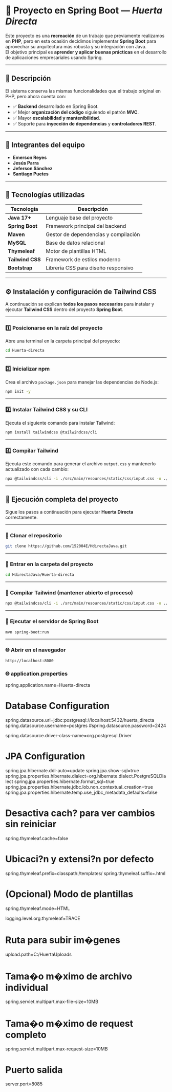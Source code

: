 # 🌱 Proyecto en Spring Boot — *Huerta Directa*

Este proyecto es una **recreación** de un trabajo que previamente realizamos en **PHP**, pero en esta ocasión decidimos implementar **Spring Boot** para aprovechar su arquitectura más robusta y su integración con Java.  
El objetivo principal es **aprender y aplicar buenas prácticas** en el desarrollo de aplicaciones empresariales usando Spring.

---

## 🧠 Descripción

El sistema conserva las mismas funcionalidades que el trabajo original en PHP, pero ahora cuenta con:

- ✅ **Backend** desarrollado en Spring Boot.  
- ✅ Mejor **organización del código** siguiendo el patrón **MVC**.  
- ✅ Mayor **escalabilidad y mantenibilidad**.  
- ✅ Soporte para **inyección de dependencias** y **controladores REST**.  

---

## 👥 Integrantes del equipo

- **Emerson Reyes**  
- **Jesús Parra**  
- **Jeferson Sánchez**  
- **Santiago Puetes**

---

## 🧰 Tecnologías utilizadas

| Tecnología | Descripción |
|-------------|-------------|
| **Java 17+** | Lenguaje base del proyecto |
| **Spring Boot** | Framework principal del backend |
| **Maven** | Gestor de dependencias y compilación |
| **MySQL** | Base de datos relacional |
| **Thymeleaf** | Motor de plantillas HTML |
| **Tailwind CSS** | Framework de estilos moderno |
| **Bootstrap** | Librería CSS para diseño responsivo |

---

## ⚙️ Instalación y configuración de Tailwind CSS

A continuación se explican **todos los pasos necesarios** para instalar y ejecutar **Tailwind CSS** dentro del proyecto **Spring Boot**.

---

### 1️⃣ Posicionarse en la raíz del proyecto

Abre una terminal en la carpeta principal del proyecto:

```bash
cd Huerta-directa
```

---

### 2️⃣ Inicializar npm

Crea el archivo `package.json` para manejar las dependencias de Node.js:

```bash
npm init -y
```

---

### 3️⃣ Instalar Tailwind CSS y su CLI

Ejecuta el siguiente comando para instalar Tailwind:

```bash
npm install tailwindcss @tailwindcss/cli
```

---

### 4️⃣ Compilar Tailwind

Ejecuta este comando para generar el archivo `output.css` y mantenerlo actualizado con cada cambio:

```bash
npx @tailwindcss/cli -i ./src/main/resources/static/css/input.css -o ./src/main/resources/static/css/output.css --watch
```

---

## 🚀 Ejecución completa del proyecto

Sigue los pasos a continuación para ejecutar **Huerta Directa** correctamente.

---

### 🧩 Clonar el repositorio

```bash
git clone https://github.com/152004E/HdirectaJava.git
```

---

### 📁 Entrar en la carpeta del proyecto

```bash
cd HdirectaJava/Huerta-directa
```

---

### 🎨 Compilar Tailwind (mantener abierto el proceso)

```bash
npx @tailwindcss/cli -i ./src/main/resources/static/css/input.css -o ./src/main/resources/static/css/output.css --watch
```

---

### 🔧 Ejecutar el servidor de Spring Boot

```bash
mvn spring-boot:run
```

---

### 🌐 Abrir en el navegador

```bash
http://localhost:8080

```

### 🌐 application.properties


spring.application.name=Huerta-directa

# Database Configuration
spring.datasource.url=jdbc:postgresql://localhost:5432/huerta_directa
spring.datasource.username=postgres
#spring.datasource.password=2424




spring.datasource.driver-class-name=org.postgresql.Driver

# JPA Configuration
spring.jpa.hibernate.ddl-auto=update
spring.jpa.show-sql=true
spring.jpa.properties.hibernate.dialect=org.hibernate.dialect.PostgreSQLDialect
spring.jpa.properties.hibernate.format_sql=true
spring.jpa.properties.hibernate.jdbc.lob.non_contextual_creation=true
spring.jpa.properties.hibernate.temp.use_jdbc_metadata_defaults=false
# Desactiva cach? para ver cambios sin reiniciar
spring.thymeleaf.cache=false

# Ubicaci?n y extensi?n por defecto
spring.thymeleaf.prefix=classpath:/templates/
spring.thymeleaf.suffix=.html

# (Opcional) Modo de plantillas
spring.thymeleaf.mode=HTML

logging.level.org.thymeleaf=TRACE

# Ruta para subir im�genes
upload.path=C:/HuertaUploads

# Tama�o m�ximo de archivo individual
spring.servlet.multipart.max-file-size=10MB
# Tama�o m�ximo de request completo
spring.servlet.multipart.max-request-size=10MB

# Puerto salida
server.port=8085
